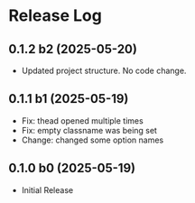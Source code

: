 
# Release Log

## 0.1.2 b2 (2025-05-20)

- Updated project structure. No code change.

## 0.1.1 b1 (2025-05-19)

- Fix: thead opened multiple times
- Fix: empty classname was being set
- Change: changed some option names

## 0.1.0 b0 (2025-05-19)

- Initial Release
